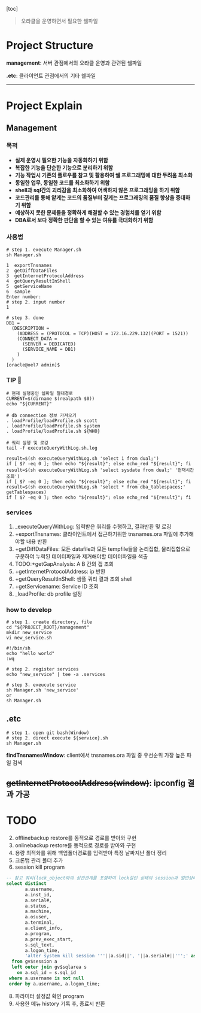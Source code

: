[toc]

> 오라클을 운영하면서 필요한 쉘파일

# Project Structure
__management__: 서버 관점에서의 오라클 운영과 관련된 쉘파일

__.etc__: 클라이언트 관점에서의 기타 쉘파일

---

# Project Explain
## Management
### 목적
- **실제 운영시 필요한 기능을 자동화하기 위함**
- **복잡한 기능을 단순한 기능으로 분리하기 위함**
- **기능 작업시 기존의 플로우를 참고 및 활용하여 쉘 프로그래밍에 대한 두려움 최소화**
- **동일한 업무, 동일한 코드를 최소화하기 위함**
- **shell과 sql간의 괴리감을 최소화하여 어색하지 않은 프로그래밍을 하기 위함**
- **코드관리를 통해 얕게는 코드의 품질부터 깊게는 프로그래밍의 품질 향상을 증대하기 위함**
- **예상하지 못한 문제들을 정확하게 해결할 수 있는 경험치를 얻기 위함**
- **DBA로서 보다 정확한 판단을 할 수 있는 여유를 극대화하기 위함**

### 사용법
```shell
# step 1. execute Manager.sh
sh Manager.sh

1  exportTnsnames
2  getDiffDataFiles
3  getInternetProtocolAddress
4  getQueryResultInShell
5  getServiceName
6  sample
Enter number:
# step 2. input number
1

# step 3. done
DB1 = 
  (DESCRIPTION =
    (ADDRESS = (PROTOCOL = TCP)(HOST = 172.16.229.132)(PORT = 1521))
    (CONNECT_DATA =
      (SERVER = DEDICATED)
      (SERVICE_NAME = DB1)
    )
  )
[oracle@oel7 admin]$ 
```
### TIP 🎁
```shell
# 현재 실행중인 쉘파일 절대경로
CURRENT=$(dirname $(realpath $0))
echo "${CURRENT}"

# db connection 정보 가져오기
. loadProfile/loadProfile.sh scott
. loadProfile/loadProfile.sh system
. loadProfile/loadProfile.sh ${WHO}

# 쿼리 실행 및 로깅
tail -f executeQueryWithLog.sh.log

result=$(sh executeQueryWithLog.sh 'select 1 from dual;')
if [ $? -eq 0 ]; then echo "${result}"; else echo_red "${result}"; fi
result=$(sh executeQueryWithLog.sh 'select sysdate from dual;' '현재시간 조회')
if [ $? -eq 0 ]; then echo "${result}"; else echo_red "${result}"; fi
result=$(sh executeQueryWithLog.sh 'select * from dba_tablespaces;' getTablespaces)
if [ $? -eq 0 ]; then echo "${result}"; else echo_red "${result}"; fi
```
### services
1. _executeQueryWithLog: 입력받은 쿼리를 수행하고, 결과반환 및 로깅
1. +exportTnsnames: 클라이언트에서 접근하기위한 tnsnames.ora 파일에 추가해야할 내용 반환
1. +getDiffDataFiles: 모든 datafile과 모든 tempfile들을 논리집합, 물리집합으로 구분하여 누락된 데이터파일과 제거해야할 데이터파일을 색출
1. TODO:+getGapAnalysis: A B 간의 갭 조회
1. +getInternetProtocolAddress: ip 반환
1. +getQueryResultInShell: 샘플 쿼리 결과 조회 shell
1. +getServicename: Service ID 조회
1. _loadProfile: db profile 설정

### how to develop
```shell
# step 1. create directory, file
cd "${PROJECT_ROOT}/management"
mkdir new_service
vi new_service.sh

#!/bin/sh
echo "hello world"
:wq

# step 2. register services
echo "new_service" | tee -a .services

# step 3. exeucute service
sh Manager.sh 'new_service'
or
sh Manager.sh
```

## .etc
```shell
# step 1. open git bash(Window)
# step 2. direct execute ${service}.sh
sh Manager.sh
```
**findTnsnamesWindow**: client에서 tnsnames.ora 파일 중 우선순위 가장 높은 파일 검색

**~~getInternetProtocolAddress(window)~~**: ipconfig 결과 가공
---
# TODO
2. offlinebackup restore를 동적으로 경로를 받아와 구현
3. onlinebackup restore를 동적으로 경로를 받아와 구현
4. 용량 최적화를 위해 백업폴더경로를 입력받아 특정 날짜지난 폴더 정리
5. 크론탭 관리 폴더 추가
7. session kill program
```sql
-- 참고 쿼리(lock_object와의 상관관계를 포함하여 lock걸린 상태의 session과 일반상태의 session 분리하여 관리할 수 있도록)
select distinct
       a.username,
       a.inst_id,
       a.serial#,
       a.status,
       a.machine,
       a.osuser,
       a.terminal,
       a.client_info,
       a.program,
       a.prev_exec_start,
       s.sql_text,
       a.logon_time,
       'alter system kill session '''||a.sid||', '||a.serial#||''';' as kill_command
  from gv$session a
  left outer join gv$sqlarea s
    on a.sql_id = s.sql_id
 where a.username is not null
 order by a.username, a.logon_time;
```
8. 파라미터 설정값 확인 program
9. 사용한 메뉴 history 기록 후, 종료시 반환